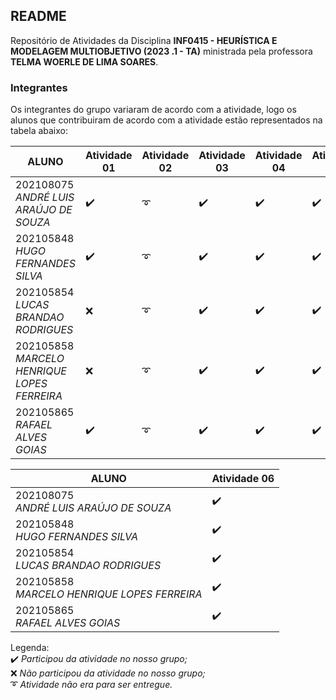 ## README
Repositório de Atividades da Disciplina **INF0415 - HEURÍSTICA E MODELAGEM MULTIOBJETIVO (2023 .1 - TA)** ministrada pela professora **TELMA WOERLE DE LIMA SOARES**.

### Integrantes
Os integrantes do grupo variaram de acordo com a atividade, logo os alunos que contribuiram de acordo com a atividade estão representados na tabela abaixo:

| ALUNO | Atividade 01| Atividade 02 | Atividade 03 | Atividade 04 | Atividade 05 |
|----------|----------|----------|----------|----------|----------|
|202108075 <br> *ANDRÉ LUIS ARAÚJO DE SOUZA*     |   :heavy_check_mark:   |   :curly_loop:   |   :heavy_check_mark:   |   :heavy_check_mark:   |   :heavy_check_mark:   |
|202105848 <br> *HUGO FERNANDES SILVA*           |   :heavy_check_mark:   |   :curly_loop:   |   :heavy_check_mark:   |   :heavy_check_mark:   |   :heavy_check_mark:   |
|202105854 <br> *LUCAS BRANDAO RODRIGUES*        |   :x:                  |   :curly_loop:   |   :heavy_check_mark:   |   :heavy_check_mark:   |   :heavy_check_mark:   |
|202105858 <br> *MARCELO HENRIQUE LOPES FERREIRA*|   :x:                  |   :curly_loop:   |   :heavy_check_mark:   |   :heavy_check_mark:   |   :heavy_check_mark:   |
|202105865 <br> *RAFAEL ALVES GOIAS*             |   :heavy_check_mark:   |   :curly_loop:   |   :heavy_check_mark:   |   :heavy_check_mark:   |   :heavy_check_mark:   |

| ALUNO | Atividade 06| 
|----------|----------|
|202108075 <br> *ANDRÉ LUIS ARAÚJO DE SOUZA*     |   :heavy_check_mark:   |   
|202105848 <br> *HUGO FERNANDES SILVA*           |   :heavy_check_mark:   |   
|202105854 <br> *LUCAS BRANDAO RODRIGUES*        |   :heavy_check_mark:   |   
|202105858 <br> *MARCELO HENRIQUE LOPES FERREIRA*|   :heavy_check_mark:   |   
|202105865 <br> *RAFAEL ALVES GOIAS*             |   :heavy_check_mark:   |   

Legenda: <br>
:heavy_check_mark: *Participou da atividade no nosso grupo;*<br>
:x: *Não participou da atividade no nosso grupo;*<br>
:curly_loop: *Atividade não era para ser entregue.*<br>
